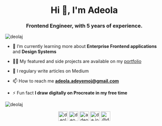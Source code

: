<!--
**DeolaJ/deolaj** is a ✨ _special_ ✨ repository because its `README.md` (this file) appears on your GitHub profile.

Here are some ideas to get you started:

- 🔭 I’m currently working on ...
- 🌱 I’m currently learning ...
- 👯 I’m looking to collaborate on ...
- 🤔 I’m looking for help with ...
- 💬 Ask me about ...
- 📫 How to reach me: ...
- 😄 Pronouns: ...
- ⚡ Fun fact: ...
-->
<h1 align="center">Hi 👋, I'm Adeola</h1>
<h3 align="center">Frontend Engineer, with 5 years of experience.</h3>

<p align="left"> <img src="https://komarev.com/ghpvc/?username=deolaj" alt="deolaj" /> </p>

- 🌱 I’m currently learning more about **Enterprise Frontend applications** and **Design Systems**

- 👨‍💻 My featured and side projects are available on my [portfolio](https://deolaj.com)

- 📝 I regulary write articles on Medium

- 📫 How to reach me **adeola.adeyemoj@gmail.com**

- ⚡ Fun fact **I draw digitally on Procreate in my free time**

<img align="center" src="https://github-readme-stats.vercel.app/api?username=deolaj&show_icons=true" alt="deolaj" />

<p align="center">
<a href="https://codepen.io/deolaj" target="blank"><img align="center" src="https://cdn.jsdelivr.net/npm/simple-icons@3.0.1/icons/codepen.svg" alt="deolaj" height="30" width="30" /></a>
<a href="https://twitter.com/deo_joe" target="blank"><img align="center" src="https://cdn.jsdelivr.net/npm/simple-icons@3.0.1/icons/twitter.svg" alt="deo_joe" height="30" width="30" /></a>
<a href="https://linkedin.com/in/adeola-j-adeyemo" target="blank"><img align="center" src="https://cdn.jsdelivr.net/npm/simple-icons@3.0.1/icons/linkedin.svg" alt="adeola-j-adeyemo" height="30" width="30" /></a>
<a href="https://instagram.com/de.joe" target="blank"><img align="center" src="https://cdn.jsdelivr.net/npm/simple-icons@3.0.1/icons/instagram.svg" alt="de.joe" height="30" width="30" /></a>
<a href="https://medium.com/@deolaj" target="blank"><img align="center" src="https://cdn.jsdelivr.net/npm/simple-icons@3.0.1/icons/medium.svg" alt="@deolaj" height="30" width="30" /></a>
</p>
